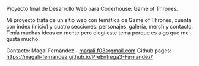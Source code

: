 Proyecto final de Desarrollo Web para Coderhouse: Game of Thrones.

Mi proyecto trata de un sitio web con temática de Game of Thrones, cuenta con index (inicio) y cuatro secciones: personajes, galería, merch y contacto. 
Tenía muchas ideas en mente pero elegí este tema porque es algo que me gusta mucho.

Contacto: Magaí Fernández - magali.f03@gmail.com
Github pages: https://magali-fernandez.github.io/PreEntrega3-Fernandez/

